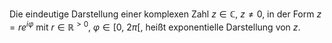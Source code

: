 Die eindeutige Darstellung einer komplexen Zahl $z\in \mathbb{C},\ z\neq 0$, in der Form $z=re^{i\varphi}$ mit $r\in \mathbb{R}^{>0}$, $\varphi \in[0,\ 2\pi[$, heißt exponentielle Darstellung von $z$.
